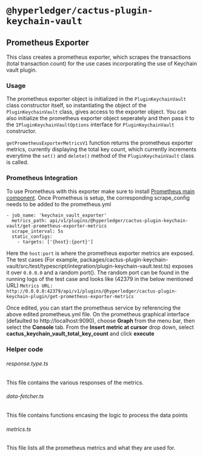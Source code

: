 # `@hyperledger/cactus-plugin-keychain-vault`

## Prometheus Exporter

This class creates a prometheus exporter, which scrapes the transactions (total transaction count) for the use cases incorporating the use of Keychain vault plugin.


### Usage
The prometheus exporter object is initialized in the `PluginKeychainVault` class constructor itself, so instantiating the object of the `PluginKeychainVault` class, gives access to the exporter object.
You can also initialize the prometheus exporter object seperately and then pass it to the `IPluginKeychainVaultOptions` interface for `PluginKeychainVault` constructor.

`getPrometheusExporterMetricsV1` function returns the prometheus exporter metrics, currently displaying the total key count, which currently increments everytime the `set()` and `delete()` method of the `PluginKeychainVault` class is called.

### Prometheus Integration
To use Prometheus with this exporter make sure to install [Prometheus main component](https://prometheus.io/download/).
Once Prometheus is setup, the corresponding scrape_config needs to be added to the prometheus.yml

```(yaml)
- job_name: 'keychain_vault_exporter'
  metrics_path: api/v1/plugins/@hyperledger/cactus-plugin-keychain-vault/get-prometheus-exporter-metrics
  scrape_interval: 5s
  static_configs:
    - targets: ['{host}:{port}']
```

Here the `host:port` is where the prometheus exporter metrics are exposed. The test cases (For example, packages/cactus-plugin-keychain-vault/src/test/typescript/integration/plugin-keychain-vault.test.ts) exposes it over `0.0.0.0` and a random port(). The random port can be found in the running logs of the test case and looks like (42379 in the below mentioned URL)
`Metrics URL: http://0.0.0.0:42379/api/v1/plugins/@hyperledger/cactus-plugin-keychain-plugin/get-prometheus-exporter-metrics`

Once edited, you can start the prometheus service by referencing the above edited prometheus.yml file.
On the prometheus graphical interface (defaulted to http://localhost:9090), choose **Graph** from the menu bar, then select the **Console** tab. From the **Insert metric at cursor** drop down, select **cactus_keychain_vault_total_key_count** and click **execute**

### Helper code

###### response.type.ts
This file contains the various responses of the metrics.

###### data-fetcher.ts
This file contains functions encasing the logic to process the data points

###### metrics.ts
This file lists all the prometheus metrics and what they are used for.
